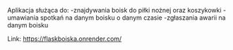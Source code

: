 Aplikacja służąca do:
-znajdywania boisk do piłki nożnej oraz koszykowki
-umawiania spotkań na danym boisku o danym czasie
-zgłaszania awarii na danym boisku 


Link: https://flaskboiska.onrender.com/
